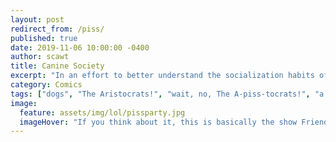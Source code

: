 ```yaml
---
layout: post
redirect_from: /piss/
published: true
date: 2019-11-06 10:00:00 -0400
author: scawt
title: Canine Society
excerpt: "In an effort to better understand the socialization habits of dogs we carefully studied their behaviors together for many long hours, finally coming to one conclusion: dogs are fuckin nasty, dang."
category: Comics
tags: ["dogs", "The Aristocrats!", "wait, no, The A-piss-tocrats!", "a treatise on canine socialization", "pets", "oh shit, we peeing?", "can't stop shitting", "pissparty", "pee-pee", "the family that pees together", "mysterious pee-pee", "gross", "Societal Norms Are Stupid", "I love you but you're disgusting", "it's my birthday and I'll piss if I want to", "urine for a good time", "this says a lot about society"]
image:
  feature: assets/img/lol/pissparty.jpg
  imageHover: "If you think about it, this is basically the show Friends, but with dogs."
---
```

